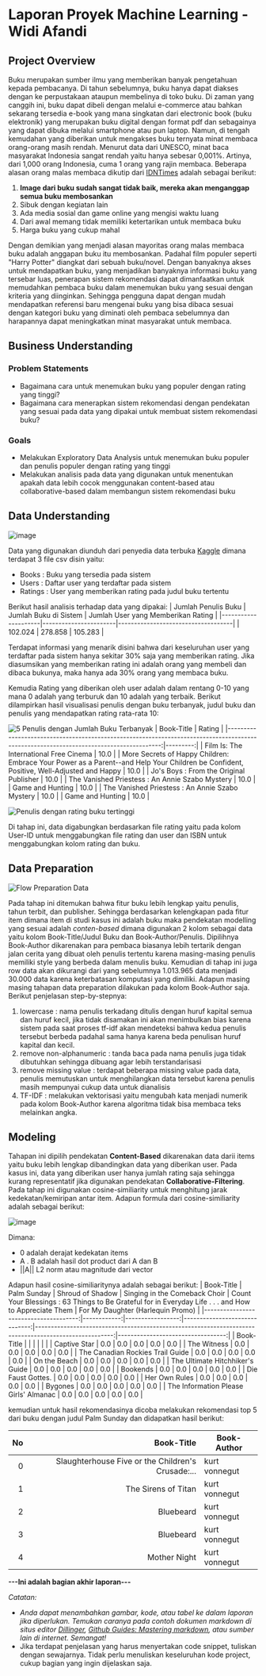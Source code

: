# Laporan Proyek Machine Learning - Widi Afandi

## Project Overview

Buku merupakan sumber ilmu yang memberikan banyak pengetahuan kepada pembacanya. Di tahun sebelumnya, buku hanya dapat diakses dengan ke perpustakaan ataupun membelinya di toko buku. Di zaman yang canggih ini, buku dapat dibeli dengan melalui e-commerce atau bahkan sekarang tersedia e-book yang mana singkatan dari electronic book (buku elektronik) yang merupakan buku digital dengan format pdf dan sebagainya yang dapat dibuka melalui smartphone atau pun laptop. Namun, di tengah kemudahan yang diberikan untuk mengakses buku ternyata minat membaca orang-orang masih rendah. Menurut data dari UNESCO, minat baca masyarakat Indonesia sangat rendah yaitu hanya sebesar 0,001%. Artinya, dari 1,000 orang Indonesia, cuma 1 orang yang rajin membaca. Beberapa alasan orang malas membaca dikutip dari [IDNTimes](https://www.idntimes.com/life/education/andri-andreas-1/alasan-mengapa-kamu-malas-membaca-buku-c1c2?page=all) adalah sebagai berikut:
1. **Image dari buku sudah sangat tidak baik, mereka akan menganggap semua buku membosankan**
2. Sibuk dengan kegiatan lain
3. Ada media sosial dan game online yang mengisi waktu luang
4. Dari awal memang tidak memiliki ketertarikan untuk membaca buku
5. Harga buku yang cukup mahal

Dengan demikian yang menjadi alasan mayoritas orang malas membaca buku adalah anggapan buku itu membosankan. Padahal film populer seperti "Harry Potter" diangkat dari sebuah buku/novel. Dengan banyaknya akses untuk mendapatkan buku, yang menjadikan banyaknya informasi buku yang tersebar luas, penerapan sistem rekomendasi dapat dimanfaatkan untuk memudahkan pembaca buku dalam menemukan buku yang sesuai dengan kriteria yang diinginkan. Sehingga pengguna dapat dengan mudah mendapatkan referensi baru mengenai buku yang bisa dibaca sesuai dengan kategori buku yang diminati oleh pembaca sebelumnya dan harapannya dapat meningkatkan minat masyarakat untuk membaca.

## Business Understanding

### Problem Statements
- Bagaimana cara untuk menemukan buku yang populer dengan rating yang tinggi?
- Bagaimana cara menerapkan sistem rekomendasi dengan pendekatan yang sesuai pada data yang dipakai untuk membuat sistem rekomendasi buku? 

### Goals
- Melakukan Exploratory Data Analysis untuk menemukan buku populer dan penulis populer dengan rating yang tinggi
- Melakukan analisis pada data yang digunakan untuk menentukan apakah data lebih cocok menggunakan content-based atau collaborative-based dalam membangun sistem rekomendasi buku

## Data Understanding
![image](https://github.com/technisekai/book-recommendation/assets/54144923/0416848c-22e6-4c77-9637-5b332838ebfa)

Data yang digunakan diunduh dari penyedia data terbuka [Kaggle](https://www.kaggle.com/datasets/arashnic/book-recommendation-dataset) dimana terdapat 3 file csv disin yaitu:
- Books : Buku yang tersedia pada sistem
- Users : Daftar user yang terdaftar pada sistem
- Ratings : User yang memberikan rating pada judul buku tertentu

Berikut hasil analisis terhadap data yang dipakai:
| Jumlah Penulis Buku | Jumlah Buku di Sistem | Jumlah User yang Memberikan Rating |
|---------------------|-----------------------|------------------------------------|
| 102.024             | 278.858               | 105.283                            |

Terdapat informasi yang menarik disini bahwa dari keseluruhan user yang terdaftar pada sistem hanya sekitar 30% saja yang memberikan rating. Jika diasumsikan yang memberikan rating ini adalah orang yang membeli dan dibaca bukunya, maka hanya ada 30% orang yang membaca buku.

Kemudia Rating yang diberikan oleh user adalah dalam rentang 0-10 yang mana 0 adalah yang terburuk dan 10 adalah yang terbaik. Berikut dilampirkan hasil visualisasi penulis dengan buku terbanyak, judul buku dan penulis yang mendapatkan rating rata-rata 10:

![5 Penulis dengan Jumlah Buku Terbanyak](https://github.com/technisekai/book-recommendation/assets/54144923/cd5f1e8f-4559-46e0-9925-fa6d19c7d8e6)
|                                                                                                                             Book-Title | Rating   | 
|---------------------------------------------------------------------------------------------------------------------------------------:|---------:|
|                                                 Film Is: The International Free Cinema                                                 |     10.0 |
| More Secrets of Happy Children: Embrace Your Power as a Parent--and Help Your Children be Confident, Positive, Well-Adjusted and Happy |     10.0 |
|                                                 Jo's Boys : From the Original Publisher                                                |     10.0 |
|                                             The Vanished Priestess : An Annie Szabo Mystery                                            |     10.0 | 
|                                                            Game and Hunting                                                            |     10.0 |
|                                             The Vanished Priestess : An Annie Szabo Mystery                                            |     10.0 |
|                                                            Game and Hunting                                                            |     10.0 |

![Penulis dengan rating buku tertinggi](https://github.com/technisekai/book-recommendation/assets/54144923/15e20f30-6d66-4faf-86fe-18284feeecd5)

Di tahap ini, data digabungkan berdasarkan file rating yaitu pada kolom User-ID untuk menggabungkan file rating dan user dan ISBN untuk menggabungkan kolom rating dan buku.

## Data Preparation
![Flow Preparation Data](https://github.com/technisekai/book-recommendation/assets/54144923/d3531dd8-13de-45f7-93e8-20b34b6f37d7)

Pada tahap ini ditemukan bahwa fitur buku lebih lengkap yaitu penulis, tahun terbit, dan publisher. Sehingga berdasarkan kelengkapan pada fitur item dimana item di studi kasus ini adalah buku maka pendekatan modelling yang sesuai adalah *conten-based* dimana digunakan 2 kolom sebagai data yaitu kolom Book-Title/Judul Buku dan Book-Author/Penulis. Dipilihnya Book-Author dikarenakan para pembaca biasanya lebih tertarik dengan jalan cerita yang dibuat oleh penulis tertentu karena masing-masing penulis memiliki style yang berbeda dalam menulis buku. Kemudian di tahap ini juga row data akan dikurangi dari yang sebelumnya 1.013.965 data menjadi 30.000 data karena keterbatasan komputasi yang dimiliki. Adapun masing masing tahapan data preparation dilakukan pada kolom Book-Author saja. Berikut penjelasan step-by-stepnya:
1. lowercase : nama penulis terkadang ditulis dengan huruf kapital semua dan huruf kecil, jika tidak disamakan ini akan menimbulkan bias karena sistem pada saat proses tf-idf akan mendeteksi bahwa kedua penulis tersebut berbeda padahal sama hanya karena beda penulisan huruf kapital dan kecil.
2. remove non-alphanumeric : tanda baca pada nama penulis juga tidak dibutuhkan sehingga dibuang agar lebih terstandarisasi
3. remove missing value : terdapat beberapa missing value pada data, penulis memutuskan untuk menghilangkan data tersebut karena penulis masih mempunyai cukup data untuk dianalisis
4. TF-IDF : melakukan vektorisasi yaitu mengubah kata menjadi numerik pada kolom Book-Author karena algoritma tidak bisa membaca teks melainkan angka.

## Modeling
Tahapan ini dipilih pendekatan **Content-Based** dikarenakan data darii items yaitu buku lebih lengkap dibandingkan data yang diberikan user. Pada kasus ini, data yang diberikan user hanya jumlah rating saja sehingga kurang representatif jika digunakan pendekatan **Collaborative-Filtering**. Pada tahap ini digunakan cosine-similiarity untuk menghitung jarak kedekatan/kemiripan antar item. Adapun formula dari cosine-similiarity adalah sebagai berikut:

![image](https://github.com/technisekai/book-recommendation/assets/54144923/12f8d40d-da0a-4498-b626-f18d19c83a8f)

Dimana:
- 0 adalah derajat kedekatan items
- A . B adalah hasil dot product dari A dan B
- ||A|| L2 norm atau magnitude dari vector

Adapun hasil cosine-similiaritynya adalah sebagai berikut:
|                            Book-Title | Palm Sunday | Shroud of Shadow | Singing in the Comeback Choir | Count Your Blessings : 63 Things to Be Grateful for in Everyday Life . . . and How to Appreciate Them | For My Daughter (Harlequin Promo) |
|--------------------------------------:|------------:|-----------------:|------------------------------:|------------------------------------------------------------------------------------------------------:|----------------------------------:|
|                            Book-Title |             |                  |                               |                                                                                                       |                                   |
|              Captive Star             |         0.0 |              0.0 |                           0.0 |                                                                                                   0.0 |                               0.0 |
|              The Witness              |         0.0 |              0.0 |                           0.0 |                                                                                                   0.0 |                               0.0 |
|    The Canadian Rockies Trail Guide   |         0.0 |              0.0 |                           0.0 |                                                                                                   0.0 |                               0.0 |
|              On the Beach             |         0.0 |              0.0 |                           0.0 |                                                                                                   0.0 |                               0.0 |
|    The Ultimate Hitchhiker's Guide    |         0.0 |              0.0 |                           0.0 |                                                                                                   0.0 |                               0.0 |
|                Bookends               |         0.0 |              0.0 |                           0.0 |                                                                                                   0.0 |                               0.0 |
|           Die Faust Gottes.           |         0.0 |              0.0 |                           0.0 |                                                                                                   0.0 |                               0.0 |
|             Her Own Rules             |         0.0 |              0.0 |                           0.0 |                                                                                                   0.0 |                               0.0 |
|                Bygones                |         0.0 |              0.0 |                           0.0 |                                                                                                   0.0 |                               0.0 |
| The Information Please Girls' Almanac |         0.0 |              0.0 |                           0.0 |                                                                                                   0.0 |                               0.0 |

kemudian untuk hasil rekomendasinya dicoba melakukan rekomendasi top 5 dari buku dengan judul Palm Sunday dan didapatkan hasil berikut:

| No |                                        Book-Title | Book-Author   |
|---:|--------------------------------------------------:|---------------|
|  0 | Slaughterhouse Five or the Children's Crusade:... | kurt vonnegut |
|  1 |                               The Sirens of Titan | kurt vonnegut |
|  2 |                                         Bluebeard | kurt vonnegut |
|  3 |                                         Bluebeard | kurt vonnegut |
|  4 |                                      Mother Night | kurt vonnegut |

**---Ini adalah bagian akhir laporan---**

_Catatan:_
- _Anda dapat menambahkan gambar, kode, atau tabel ke dalam laporan jika diperlukan. Temukan caranya pada contoh dokumen markdown di situs editor [Dillinger](https://dillinger.io/), [Github Guides: Mastering markdown](https://guides.github.com/features/mastering-markdown/), atau sumber lain di internet. Semangat!_
- Jika terdapat penjelasan yang harus menyertakan code snippet, tuliskan dengan sewajarnya. Tidak perlu menuliskan keseluruhan kode project, cukup bagian yang ingin dijelaskan saja.
